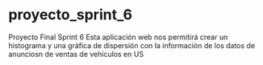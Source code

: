 # proyecto_sprint_6
Proyecto Final Sprint 6
Esta aplicación web nos permitirá crear un histograma y una gráfica de dispersión con la información de los datos de anunciosn de ventas de vehículos en US